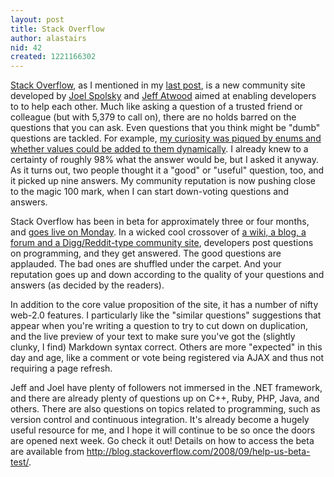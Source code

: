 ```yaml
---
layout: post
title: Stack Overflow
author: alastairs
nid: 42
created: 1221166302
---
```

<a href="http://www.stackoverflow.com/" title="Stack Overflow">Stack Overflow</a>, as I mentioned in my <a href="http://www.alastairsmith.me.uk/coding/2008/09/08/more-message-passing.html" title="More on Message Passing!">last post</a>, is a new community site developed by <a href="http://www.joelonsoftware.com/" title="Joel on Software">Joel Spolsky</a> and <a href="http://www.codinghorror.com/" title="Coding Horror">Jeff Atwood</a> aimed at enabling developers to to help each other.  Much like asking a question of a trusted friend or colleague (but with 5,379 to call on), there are no holds barred on the questions that you can ask.  Even questions that you think might be "dumb" questions are tackled.  For example, <a href="http://beta.stackoverflow.com/questions/55375/add-values-to-enum" title="Add values to enum">my curiosity was piqued by enums and whether values could be added to them dynamically</a>.  I already knew to a certainty of roughly 98% what the answer would be, but I asked it anyway.  As it turns out, two people thought it a "good" or "useful" question, too, and it picked up nine answers.  My community reputation is now pushing close to the magic 100 mark, when I can start down-voting questions and answers.
<!--break-->
Stack Overflow has been in beta for approximately three or four months, and <a href="http://www.joelonsoftware.com/items/2008/09/11.html" title="Stack Overflow Podcast #21">goes live on Monday</a>.  In a wicked cool crossover of <a href="http://blog.stackoverflow.com/2008/09/help-us-beta-test/" title="Help us Beta test">a wiki, a blog, a forum and a Digg/Reddit-type community site</a>, developers post questions on programming, and they get answered.  The good questions are applauded.  The bad ones are shuffled under the carpet.  And your reputation goes up and down according to the quality of your questions and answers (as decided by the readers).

In addition to the core value proposition of the site, it has a number of nifty web-2.0 features.  I particularly like the "similar questions" suggestions that appear when you're writing a question to try to cut down on duplication, and the live preview of your text to make sure you've got the (slightly clunky, I find) Markdown syntax correct.  Others are more "expected" in this day and age, like a comment or vote being registered via AJAX and thus not requiring a page refresh.  

Jeff and Joel have plenty of followers not immersed in the .NET framework, and there are already plenty of questions up on C++, Ruby, PHP, Java, and others.  There are also questions on topics related to programming, such as version control and continuous integration.  It's already become a hugely useful resource for me, and I hope it will continue to be so once the doors are opened next week.  Go check it out!  Details on how to access the beta are available from http://blog.stackoverflow.com/2008/09/help-us-beta-test/.
